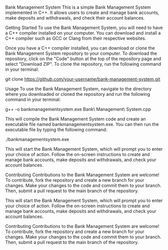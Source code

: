 Bank Management System
This is a simple Bank Management System implemented in C++. It allows users to create and manage bank accounts, make deposits and withdrawals, and check their account balances.

Getting Started
To use the Bank Management System, you will need to have a C++ compiler installed on your computer. You can download and install a C++ compiler such as GCC or Clang from their respective websites.

Once you have a C++ compiler installed, you can download or clone the Bank Management System repository to your computer. To download the repository, click on the "Code" button at the top of the repository page and select "Download ZIP". To clone the repository, run the following command in your terminal:

git clone https://github.com/your-username/bank-management-system.git

Usage
To use the Bank Management System, navigate to the directory where you downloaded or cloned the repository and run the following command in your terminal:

g++ -o bankmanagementsystem.exe Bank\ Management\ System.cpp

This will compile the Bank Management System code and create an executable file named bankmanagementsystem.exe. You can then run the executable file by typing the following command:

./bankmanagementsystem.exe

This will start the Bank Management System, which will prompt you to enter your choice of action. Follow the on-screen instructions to create and manage bank accounts, make deposits and withdrawals, and check your account balances.

Contributing
Contributions to the Bank Management System are welcome! To contribute, fork the repository and create a new branch for your changes. Make your changes to the code and commit them to your branch. Then, submit a pull request to the main branch of the repository.

This will start the Bank Management System, which will prompt you to enter your choice of action. Follow the on-screen instructions to create and manage bank accounts, make deposits and withdrawals, and check your account balances.

Contributing
Contributions to the Bank Management System are welcome! To contribute, fork the repository and create a new branch for your changes. Make your changes to the code and commit them to your branch. Then, submit a pull request to the main branch of the repository.

